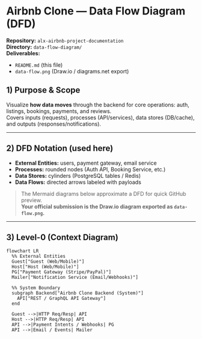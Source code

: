 # Airbnb Clone — Data Flow Diagram (DFD)

**Repository:** `alx-airbnb-project-documentation`  
**Directory:** `data-flow-diagram/`  
**Deliverables:**  
- `README.md` (this file)  
- `data-flow.png` (Draw.io / diagrams.net export)

## 1) Purpose & Scope
Visualize **how data moves** through the backend for core operations: auth, listings, bookings, payments, and reviews.  
Covers inputs (requests), processes (API/services), data stores (DB/cache), and outputs (responses/notifications).

---

## 2) DFD Notation (used here)
- **External Entities:** users, payment gateway, email service  
- **Processes:** rounded nodes (Auth API, Booking Service, etc.)  
- **Data Stores:** cylinders (PostgreSQL tables / Redis)  
- **Data Flows:** directed arrows labeled with payloads

> The Mermaid diagrams below approximate a DFD for quick GitHub preview.  
> **Your official submission is the Draw.io diagram exported as `data-flow.png`.**

---

## 3) Level-0 (Context Diagram)

```mermaid
flowchart LR
  %% External Entities
  Guest["Guest (Web/Mobile)"]
  Host["Host (Web/Mobile)"]
  PG["Payment Gateway (Stripe/PayPal)"]
  Mailer["Notification Service (Email/Webhooks)"]

  %% System Boundary
  subgraph Backend["Airbnb Clone Backend (System)"]
    API["REST / GraphQL API Gateway"]
  end

  Guest -->|HTTP Req/Resp| API
  Host -->|HTTP Req/Resp| API
  API -->|Payment Intents / Webhooks| PG
  API -->|Email / Events| Mailer
```
